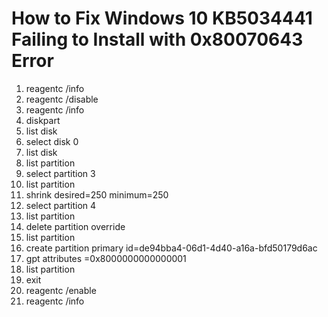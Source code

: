 <!--
[How to fix Windows 10 KB5034441 failing to install with 0x80070643 error]([[[https://www.makeuseof.com/windows-11-set-up-without-internet-connection/](https://www.windowslatest.com/2024/01/15/windows-10-kb5034441-fails-with-a-0x80070643-error-but-theres-a-fix/)](https://www.windowslatest.com/2024/01/15/windows-10-kb5034441-fails-with-a-0x80070643-error-but-theres-a-fix/)]
-->

# How to Fix Windows 10 KB5034441 Failing to Install with 0x80070643 Error

1. reagentc /info
2. reagentc /disable
3. reagentc /info
4. diskpart
5. list disk
6. select disk 0
7. list disk
8. list partition
9. select partition 3
10. list partition
11. shrink desired=250 minimum=250
12. select partition 4
13. list partition
14. delete partition override
15. list partition
16. create partition primary id=de94bba4-06d1-4d40-a16a-bfd50179d6ac
17. gpt attributes =0x8000000000000001
18. list partition
19. exit
20. reagentc /enable
21. reagentc /info
